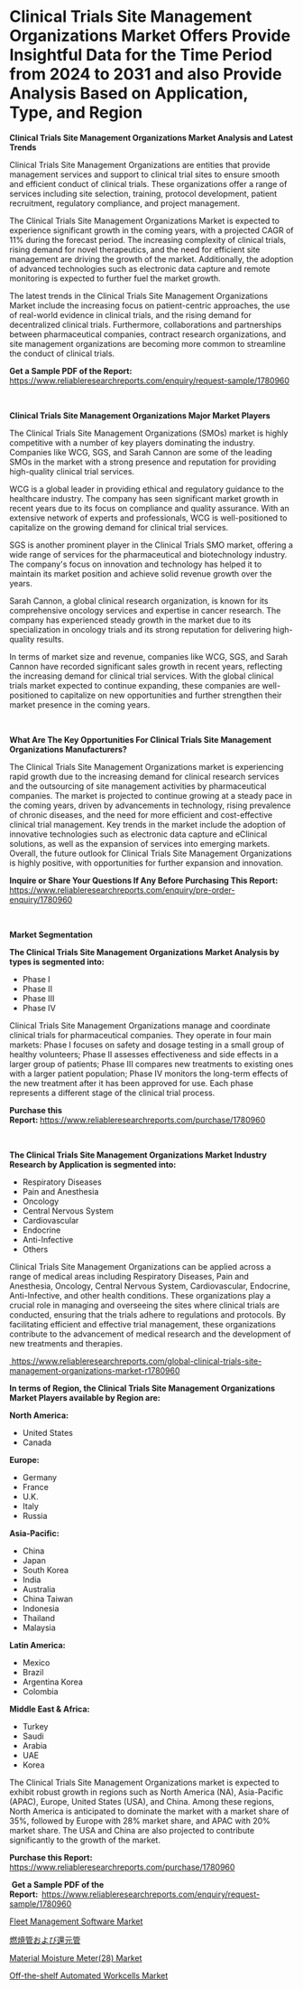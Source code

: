 <p><h1>Clinical Trials Site Management Organizations Market Offers Provide Insightful Data for the Time Period from 2024 to 2031 and also Provide Analysis Based on Application, Type, and Region</h1></p><p><strong>Clinical Trials Site Management Organizations Market Analysis and Latest Trends</strong></p>
<p><p>Clinical Trials Site Management Organizations are entities that provide management services and support to clinical trial sites to ensure smooth and efficient conduct of clinical trials. These organizations offer a range of services including site selection, training, protocol development, patient recruitment, regulatory compliance, and project management.</p><p>The Clinical Trials Site Management Organizations Market is expected to experience significant growth in the coming years, with a projected CAGR of 11% during the forecast period. The increasing complexity of clinical trials, rising demand for novel therapeutics, and the need for efficient site management are driving the growth of the market. Additionally, the adoption of advanced technologies such as electronic data capture and remote monitoring is expected to further fuel the market growth.</p><p>The latest trends in the Clinical Trials Site Management Organizations Market include the increasing focus on patient-centric approaches, the use of real-world evidence in clinical trials, and the rising demand for decentralized clinical trials. Furthermore, collaborations and partnerships between pharmaceutical companies, contract research organizations, and site management organizations are becoming more common to streamline the conduct of clinical trials.</p></p>
<p><strong>Get a Sample PDF of the Report:&nbsp;</strong> <a href="https://www.reliableresearchreports.com/enquiry/request-sample/1780960">https://www.reliableresearchreports.com/enquiry/request-sample/1780960</a></p>
<p>&nbsp;</p>
<p><strong>Clinical Trials Site Management Organizations Major Market Players</strong></p>
<p><p>The Clinical Trials Site Management Organizations (SMOs) market is highly competitive with a number of key players dominating the industry. Companies like WCG, SGS, and Sarah Cannon are some of the leading SMOs in the market with a strong presence and reputation for providing high-quality clinical trial services.</p><p>WCG is a global leader in providing ethical and regulatory guidance to the healthcare industry. The company has seen significant market growth in recent years due to its focus on compliance and quality assurance. With an extensive network of experts and professionals, WCG is well-positioned to capitalize on the growing demand for clinical trial services.</p><p>SGS is another prominent player in the Clinical Trials SMO market, offering a wide range of services for the pharmaceutical and biotechnology industry. The company's focus on innovation and technology has helped it to maintain its market position and achieve solid revenue growth over the years.</p><p>Sarah Cannon, a global clinical research organization, is known for its comprehensive oncology services and expertise in cancer research. The company has experienced steady growth in the market due to its specialization in oncology trials and its strong reputation for delivering high-quality results.</p><p>In terms of market size and revenue, companies like WCG, SGS, and Sarah Cannon have recorded significant sales growth in recent years, reflecting the increasing demand for clinical trial services. With the global clinical trials market expected to continue expanding, these companies are well-positioned to capitalize on new opportunities and further strengthen their market presence in the coming years.</p></p>
<p>&nbsp;</p>
<p><strong>What Are The Key Opportunities For Clinical Trials Site Management Organizations Manufacturers?</strong></p>
<p><p>The Clinical Trials Site Management Organizations market is experiencing rapid growth due to the increasing demand for clinical research services and the outsourcing of site management activities by pharmaceutical companies. The market is projected to continue growing at a steady pace in the coming years, driven by advancements in technology, rising prevalence of chronic diseases, and the need for more efficient and cost-effective clinical trial management. Key trends in the market include the adoption of innovative technologies such as electronic data capture and eClinical solutions, as well as the expansion of services into emerging markets. Overall, the future outlook for Clinical Trials Site Management Organizations is highly positive, with opportunities for further expansion and innovation.</p></p>
<p><strong>Inquire or Share Your Questions If Any Before Purchasing This Report:</strong> <a href="https://www.reliableresearchreports.com/enquiry/pre-order-enquiry/1780960">https://www.reliableresearchreports.com/enquiry/pre-order-enquiry/1780960</a></p>
<p>&nbsp;</p>
<p><strong>Market Segmentation</strong></p>
<p><strong>The Clinical Trials Site Management Organizations Market Analysis by types is segmented into:</strong></p>
<p><ul><li>Phase I</li><li>Phase II</li><li>Phase III</li><li>Phase IV</li></ul></p>
<p><p>Clinical Trials Site Management Organizations manage and coordinate clinical trials for pharmaceutical companies. They operate in four main markets: Phase I focuses on safety and dosage testing in a small group of healthy volunteers; Phase II assesses effectiveness and side effects in a larger group of patients; Phase III compares new treatments to existing ones with a larger patient population; Phase IV monitors the long-term effects of the new treatment after it has been approved for use. Each phase represents a different stage of the clinical trial process.</p></p>
<p><strong>Purchase this Report:&nbsp;</strong><a href="https://www.reliableresearchreports.com/purchase/1780960">https://www.reliableresearchreports.com/purchase/1780960</a></p>
<p>&nbsp;</p>
<p><strong>The Clinical Trials Site Management Organizations Market Industry Research by Application is segmented into:</strong></p>
<p><ul><li>Respiratory Diseases</li><li>Pain and Anesthesia</li><li>Oncology</li><li>Central Nervous System</li><li>Cardiovascular</li><li>Endocrine</li><li>Anti-Infective</li><li>Others</li></ul></p>
<p><p>Clinical Trials Site Management Organizations can be applied across a range of medical areas including Respiratory Diseases, Pain and Anesthesia, Oncology, Central Nervous System, Cardiovascular, Endocrine, Anti-Infective, and other health conditions. These organizations play a crucial role in managing and overseeing the sites where clinical trials are conducted, ensuring that the trials adhere to regulations and protocols. By facilitating efficient and effective trial management, these organizations contribute to the advancement of medical research and the development of new treatments and therapies.</p></p>
<p><a href="https://www.reliableresearchreports.com/global-clinical-trials-site-management-organizations-market-r1780960">&nbsp;https://www.reliableresearchreports.com/global-clinical-trials-site-management-organizations-market-r1780960</a></p>
<p><strong>In terms of Region, the Clinical Trials Site Management Organizations Market Players available by Region are:</strong></p>
<p>
    <p> <strong> North America: </strong>
        <ul>
            <li>United States</li>
            <li>Canada</li>
        </ul>
        </p> 
    <p> <strong> Europe: </strong>
        <ul>
            <li>Germany</li>
            <li>France</li>
            <li>U.K.</li>
            <li>Italy</li>
            <li>Russia</li>
        </ul>
        </p> 
    <p> <strong> Asia-Pacific: </strong>
        <ul>
            <li>China</li>
            <li>Japan</li>
            <li>South Korea</li>
            <li>India</li>
            <li>Australia</li>
            <li>China Taiwan</li>
            <li>Indonesia</li>
            <li>Thailand</li>
            <li>Malaysia</li>
        </ul>
        </p> 
    <p> <strong> Latin America: </strong>
        <ul>
            <li>Mexico</li>
            <li>Brazil</li>
            <li>Argentina Korea</li>
            <li>Colombia</li>
        </ul>
        </p> 
    <p> <strong> Middle East & Africa: </strong>
        <ul>
            <li>Turkey</li>
            <li>Saudi</li>
            <li>Arabia</li>
            <li>UAE</li>
            <li>Korea</li>
        </ul>
    </p>
    </p>
<p><p>The Clinical Trials Site Management Organizations market is expected to exhibit robust growth in regions such as North America (NA), Asia-Pacific (APAC), Europe, United States (USA), and China. Among these regions, North America is anticipated to dominate the market with a market share of 35%, followed by Europe with 28% market share, and APAC with 20% market share. The USA and China are also projected to contribute significantly to the growth of the market.</p></p>
<p><strong>Purchase this Report: </strong><a href="https://www.reliableresearchreports.com/purchase/1780960">https://www.reliableresearchreports.com/purchase/1780960</a></p>
<p>&nbsp;<strong>Get a Sample PDF of the Report:&nbsp;&nbsp;</strong><a href="https://www.reliableresearchreports.com/enquiry/request-sample/1780960">https://www.reliableresearchreports.com/enquiry/request-sample/1780960</a></p>
<p><strong></strong></p>
<p><p><a href="https://issuu.com/reportprime-2/docs/fleet-management-software-market-size-2030.pptx">Fleet Management Software Market</a></p><p><a href="https://github.com/SimeonBode1/Market-Research-Report-List-2/blob/main/1208054127048.md">燃焼管および還元管</a></p><p><a href="https://medium.com/@raap8632472024/insights-into-material-moisture-meter-28-market-share-and-competitive-landscape-for-period-from-e888f165dda4">Material Moisture Meter(28) Market</a></p><p><a href="https://github.com/Shjsi3663/Market-Research-Report-List-1/blob/main/off-the-shelf-automated-workcells-market.md">Off-the-shelf Automated Workcells Market</a></p></p>
